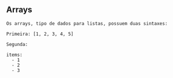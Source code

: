 ## Arrays

```
Os arrays, tipo de dados para listas, possuem duas sintaxes:
```

```
Primeira: [1, 2, 3, 4, 5]
```

```
Segunda:

items:
  - 1
  - 2 
  - 3
```
